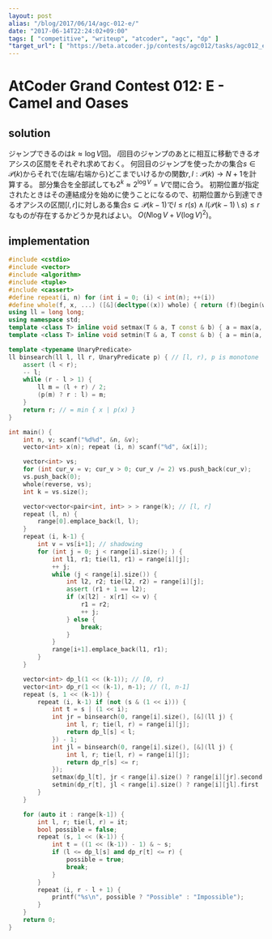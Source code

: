 ```yaml
---
layout: post
alias: "/blog/2017/06/14/agc-012-e/"
date: "2017-06-14T22:24:02+09:00"
tags: [ "competitive", "writeup", "atcoder", "agc", "dp" ]
"target_url": [ "https://beta.atcoder.jp/contests/agc012/tasks/agc012_e" ]
---
```


# AtCoder Grand Contest 012: E - Camel and Oases

## solution

ジャンプできるのは$k \approx \log V$回。
$i$回目のジャンプのあとに相互に移動できるオアシスの区間をそれぞれ求めておく。
何回目のジャンプを使ったかの集合$s \in \mathcal{P}(k)$からそれで(左端/右端から)どこまでいけるかの関数$r, l : \mathcal{P}(k) \to N+1$を計算する。
部分集合を全部試しても$2^k \approx 2^{\log V} = V$で間に合う。
初期位置が指定されたときはその連結成分を始めに使うことになるので、初期位置から到達できるオアシスの区間$[l, r]$に対しある集合$s \subseteq \mathcal{P}(k-1)$で$l \le r(s) \land l(\mathcal{P}(k-1) \setminus s) \le r$なものが存在するかどうか見ればよい。
$O(N \log V + V (\log V)^2)$。

## implementation

``` c++
#include <cstdio>
#include <vector>
#include <algorithm>
#include <tuple>
#include <cassert>
#define repeat(i, n) for (int i = 0; (i) < int(n); ++(i))
#define whole(f, x, ...) ([&](decltype((x)) whole) { return (f)(begin(whole), end(whole), ## __VA_ARGS__); })(x)
using ll = long long;
using namespace std;
template <class T> inline void setmax(T & a, T const & b) { a = max(a, b); }
template <class T> inline void setmin(T & a, T const & b) { a = min(a, b); }

template <typename UnaryPredicate>
ll binsearch(ll l, ll r, UnaryPredicate p) { // [l, r), p is monotone
    assert (l < r);
    -- l;
    while (r - l > 1) {
        ll m = (l + r) / 2;
        (p(m) ? r : l) = m;
    }
    return r; // = min { x | p(x) }
}

int main() {
    int n, v; scanf("%d%d", &n, &v);
    vector<int> x(n); repeat (i, n) scanf("%d", &x[i]);

    vector<int> vs;
    for (int cur_v = v; cur_v > 0; cur_v /= 2) vs.push_back(cur_v);
    vs.push_back(0);
    whole(reverse, vs);
    int k = vs.size();

    vector<vector<pair<int, int> > > range(k); // [l, r]
    repeat (l, n) {
        range[0].emplace_back(l, l);
    }
    repeat (i, k-1) {
        int v = vs[i+1]; // shadowing
        for (int j = 0; j < range[i].size(); ) {
            int l1, r1; tie(l1, r1) = range[i][j];
            ++ j;
            while (j < range[i].size()) {
                int l2, r2; tie(l2, r2) = range[i][j];
                assert (r1 + 1 == l2);
                if (x[l2] - x[r1] <= v) {
                    r1 = r2;
                    ++ j;
                } else {
                    break;
                }
            }
            range[i+1].emplace_back(l1, r1);
        }
    }

    vector<int> dp_l(1 << (k-1)); // [0, r)
    vector<int> dp_r(1 << (k-1), n-1); // (l, n-1]
    repeat (s, 1 << (k-1)) {
        repeat (i, k-1) if (not (s & (1 << i))) {
            int t = s | (1 << i);
            int jr = binsearch(0, range[i].size(), [&](ll j) {
                int l, r; tie(l, r) = range[i][j];
                return dp_l[s] < l;
            }) - 1;
            int jl = binsearch(0, range[i].size(), [&](ll j) {
                int l, r; tie(l, r) = range[i][j];
                return dp_r[s] <= r;
            });
            setmax(dp_l[t], jr < range[i].size() ? range[i][jr].second + 1 :  n);
            setmin(dp_r[t], jl < range[i].size() ? range[i][jl].first  - 1 : -1);
        }
    }

    for (auto it : range[k-1]) {
        int l, r; tie(l, r) = it;
        bool possible = false;
        repeat (s, 1 << (k-1)) {
            int t = ((1 << (k-1)) - 1) & ~ s;
            if (l <= dp_l[s] and dp_r[t] <= r) {
                possible = true;
                break;
            }
        }
        repeat (i, r - l + 1) {
            printf("%s\n", possible ? "Possible" : "Impossible");
        }
    }
    return 0;
}
```
